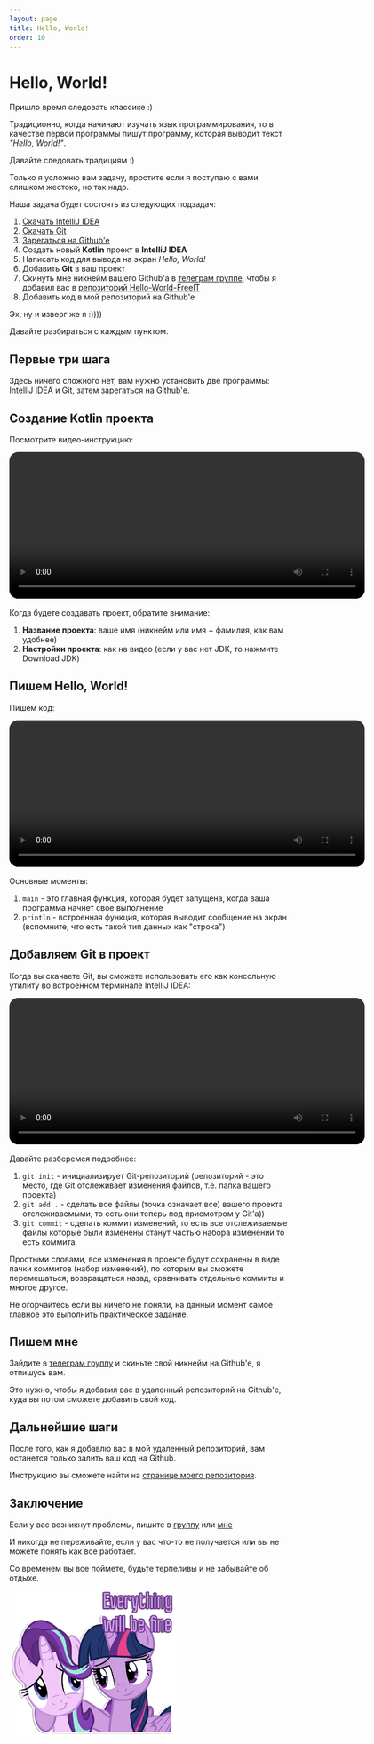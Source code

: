 ```yaml
---
layout: page
title: Hello, World!
order: 10
---
```


# Hello, World!

Пришло время следовать классике :)

Традиционно, когда начинают изучать язык программирования, то в качестве первой программы пишут программу, которая выводит текст *"Hello, World!"*.

Давайте следовать традициям :)

Только я усложню вам задачу, простите если я поступаю с вами слишком жестоко, но так надо.

Наша задача будет состоять из следующих подзадач:

1. <a href="https://www.jetbrains.com/ru-ru/idea/download/" class="markdown-link">Скачать IntelliJ IDEA</a>
2. <a href="https://git-scm.com/downloads" class="markdown-link">Скачать Git</a>
3. <a href="https://github.com/" class="markdown-link">Зарегаться на Github'е</a>
4. Создать новый **Kotlin** проект в **IntelliJ IDEA**
5. Написать код для вывода на экран *Hello, World!*
6. Добавить **Git** в ваш проект
7. Скинуть мне никнейм вашего Github'a в <a href="https://t.me/freeit256s" class="markdown-link">телеграм группе</a>, чтобы я добавил вас в <a href="https://github.com/evitwilly/Hello-World-FreeIT" class="markdown-link">репозиторий Hello-World-FreeIT</a>
7. Добавить код в мой репозиторий на Github'е

Эх, ну и изверг же я :))))

Давайте разбираться с каждым пунктом.

## Первые три шага

Здесь ничего сложного нет, вам нужно установить две программы: <a href="https://www.jetbrains.com/ru-ru/idea/download/" class="markdown-link">IntelliJ IDEA</a> и <a href="https://git-scm.com/downloads" class="markdown-link">Git</a>, затем зарегаться на <a href="https://github.com/" class="markdown-link">Github'е.</a>

## Создание Kotlin проекта

Посмотрите видео-инструкцию:

<video id="how_to_create_kotlin_project" class="video-js" controls preload="auto" width="640" height="264" data-setup="{}" style="border-radius: 16px">
<source src="/basics/hello_world/how_to_create_kotlin_project.webm" type="video/webm" />
<source src="/basics/hello_world/how_to_create_kotlin_project.mp4" type="video/mp4" />
<p class="vjs-no-js" style="border-radius: 16px">
  To view this video please enable JavaScript, and consider upgrading to a
  web browser that
  <a href="https://videojs.com/html5-video-support/" target="_blank"
    >supports HTML5 video</a
  >
</p>
</video>

Когда будете создавать проект, обратите внимание:

1. **Название проекта**: ваше имя (никнейм или имя + фамилия, как вам удобнее)
2. **Настройки проекта**: как на видео (если у вас нет JDK, то нажмите Download JDK)

## Пишем Hello, World!

Пишем код:

<video id="how_to_create_kotlin_project" class="video-js" controls preload="auto" width="640" height="264" data-setup="{}" style="border-radius: 16px">
<source src="/basics/hello_world/hello_world.webm" type="video/webm" />
<source src="/basics/hello_world/hello_world.mp4" type="video/mp4" />
<p class="vjs-no-js" style="border-radius: 16px">
  To view this video please enable JavaScript, and consider upgrading to a
  web browser that
  <a href="https://videojs.com/html5-video-support/" target="_blank"
    >supports HTML5 video</a
  >
</p>
</video>

Основные моменты:

1. <code>main</code> - это главная функция, которая будет запущена, когда ваша программа начнет свое выполнение
2. <code>println</code> - встроенная функция, которая выводит сообщение на экран (вспомните, что есть такой тип данных как "строка")

## Добавляем Git в проект

Когда вы скачаете Git, вы сможете использовать его как консольную утилиту во встроенном терминале IntelliJ IDEA:

<video id="how_to_create_kotlin_project" class="video-js" controls preload="auto" width="640" height="264" data-setup="{}" style="border-radius: 16px">
<source src="/basics/hello_world/git.webm" type="video/webm" />
<source src="/basics/hello_world/git.mp4" type="video/mp4" />
<p class="vjs-no-js" style="border-radius: 16px">
  To view this video please enable JavaScript, and consider upgrading to a
  web browser that
  <a href="https://videojs.com/html5-video-support/" target="_blank"
    >supports HTML5 video</a
  >
</p>
</video>

Давайте разберемся подробнее:

1. <code>git init</code> - инициализирует Git-репозиторий (репозиторий - это место, где Git отслеживает изменения файлов, т.е. папка вашего проекта)
2. <code>git add .</code> - сделать все файлы (точка означает все) вашего проекта отслеживаемыми, то есть они теперь под присмотром у Git'а))
3. <code>git commit</code> - сделать коммит изменений, то есть все отслеживаемые файлы которые были изменены станут частью набора изменений то есть коммита.

Простыми словами, все изменения в проекте будут сохранены в виде пачки коммитов (набор изменений), по которым вы сможете перемещаться, возвращаться назад, сравнивать отдельные коммиты и многое другое.

Не огорчайтесь если вы ничего не поняли, на данный момент самое главное это выполнить практическое задание.

## Пишем мне

Зайдите в <a href="https://t.me/freeit256s" class="markdown-link">телеграм группу</a> и скиньте свой никнейм на Github'е, я отпишусь вам.

Это нужно, чтобы я добавил вас в удаленный репозиторий на Github'е, куда вы потом сможете добавить свой код.

## Дальнейшие шаги

После того, как я добавлю вас в мой удаленный репозиторий, вам останется только залить ваш код на Github.

Инструкцию вы сможете найти на <a href="https://github.com/evitwilly/Hello-World-FreeIT" class="markdown-link">странице моего репозитория</a>.

## Заключение

Если у вас возникнут проблемы, пишите в <a href="https://t.me/freeit256s" class="markdown-link">группу</a> или <a href="https://t.me/evitwilly" class="markdown-link">мне</a>

И никогда не переживайте, если у вас что-то не получается или вы не можете понять как все работает.

Со временем вы все поймете, будьте терпеливы и не забывайте об отдыхе.

<img src="/assets/img/ponies/starlight_everything_will_be_fine.webp" style="width: 300px" />

